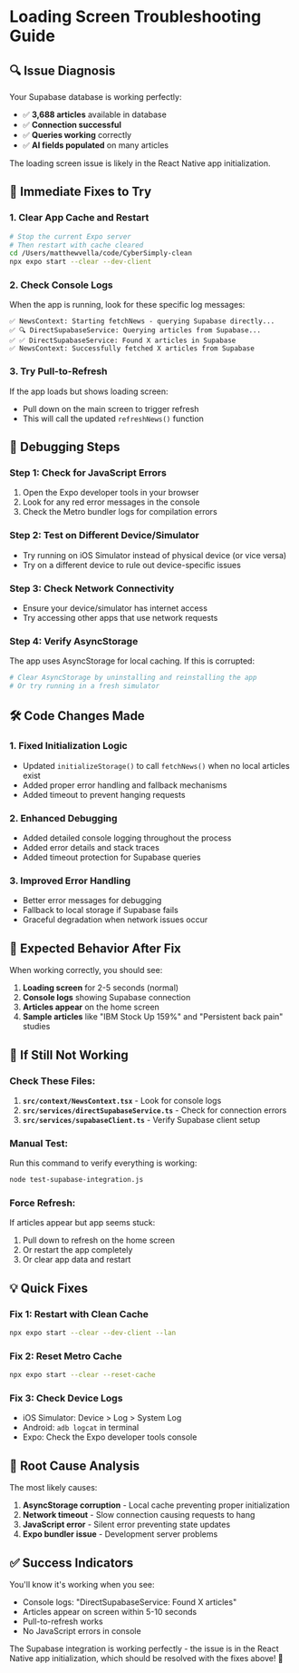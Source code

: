 # Loading Screen Troubleshooting Guide

## 🔍 **Issue Diagnosis**
Your Supabase database is working perfectly:
- ✅ **3,688 articles** available in database
- ✅ **Connection successful** 
- ✅ **Queries working** correctly
- ✅ **AI fields populated** on many articles

The loading screen issue is likely in the React Native app initialization.

## 🚨 **Immediate Fixes to Try**

### 1. **Clear App Cache and Restart**
```bash
# Stop the current Expo server
# Then restart with cache cleared
cd /Users/matthewvella/code/CyberSimply-clean
npx expo start --clear --dev-client
```

### 2. **Check Console Logs**
When the app is running, look for these specific log messages:
```
✅ NewsContext: Starting fetchNews - querying Supabase directly...
✅ 🔍 DirectSupabaseService: Querying articles from Supabase...
✅ ✅ DirectSupabaseService: Found X articles in Supabase
✅ NewsContext: Successfully fetched X articles from Supabase
```

### 3. **Try Pull-to-Refresh**
If the app loads but shows loading screen:
- Pull down on the main screen to trigger refresh
- This will call the updated `refreshNews()` function

## 🔧 **Debugging Steps**

### Step 1: Check for JavaScript Errors
1. Open the Expo developer tools in your browser
2. Look for any red error messages in the console
3. Check the Metro bundler logs for compilation errors

### Step 2: Test on Different Device/Simulator
- Try running on iOS Simulator instead of physical device (or vice versa)
- Try on a different device to rule out device-specific issues

### Step 3: Check Network Connectivity
- Ensure your device/simulator has internet access
- Try accessing other apps that use network requests

### Step 4: Verify AsyncStorage
The app uses AsyncStorage for local caching. If this is corrupted:
```bash
# Clear AsyncStorage by uninstalling and reinstalling the app
# Or try running in a fresh simulator
```

## 🛠 **Code Changes Made**

### 1. **Fixed Initialization Logic**
- Updated `initializeStorage()` to call `fetchNews()` when no local articles exist
- Added proper error handling and fallback mechanisms
- Added timeout to prevent hanging requests

### 2. **Enhanced Debugging**
- Added detailed console logging throughout the process
- Added error details and stack traces
- Added timeout protection for Supabase queries

### 3. **Improved Error Handling**
- Better error messages for debugging
- Fallback to local storage if Supabase fails
- Graceful degradation when network issues occur

## 📱 **Expected Behavior After Fix**

When working correctly, you should see:
1. **Loading screen** for 2-5 seconds (normal)
2. **Console logs** showing Supabase connection
3. **Articles appear** on the home screen
4. **Sample articles** like "IBM Stock Up 159%" and "Persistent back pain" studies

## 🚨 **If Still Not Working**

### Check These Files:
1. **`src/context/NewsContext.tsx`** - Look for console logs
2. **`src/services/directSupabaseService.ts`** - Check for connection errors
3. **`src/services/supabaseClient.ts`** - Verify Supabase client setup

### Manual Test:
Run this command to verify everything is working:
```bash
node test-supabase-integration.js
```

### Force Refresh:
If articles appear but app seems stuck:
1. Pull down to refresh on the home screen
2. Or restart the app completely
3. Or clear app data and restart

## 💡 **Quick Fixes**

### Fix 1: Restart with Clean Cache
```bash
npx expo start --clear --dev-client --lan
```

### Fix 2: Reset Metro Cache
```bash
npx expo start --clear --reset-cache
```

### Fix 3: Check Device Logs
- iOS Simulator: Device > Log > System Log
- Android: `adb logcat` in terminal
- Expo: Check the Expo developer tools console

## 🎯 **Root Cause Analysis**

The most likely causes:
1. **AsyncStorage corruption** - Local cache preventing proper initialization
2. **Network timeout** - Slow connection causing requests to hang
3. **JavaScript error** - Silent error preventing state updates
4. **Expo bundler issue** - Development server problems

## ✅ **Success Indicators**

You'll know it's working when you see:
- Console logs: "DirectSupabaseService: Found X articles"
- Articles appear on screen within 5-10 seconds
- Pull-to-refresh works
- No JavaScript errors in console

The Supabase integration is working perfectly - the issue is in the React Native app initialization, which should be resolved with the fixes above! 🎉
